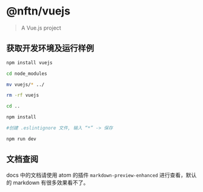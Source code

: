 # @nftn/vuejs

> A Vue.js project

## 获取开发环境及运行样例

``` bash
npm install vuejs

cd node_modules

mv vuejs/* ../

rm -rf vuejs

cd ..

npm install

#创建 .eslintignore 文件, 输入 “*” -> 保存

npm run dev
```


## 文档查阅
docs 中的文档请使用 atom 的插件 `markdown-preview-enhanced` 进行查看，默认的 markdown 有很多效果看不了。
